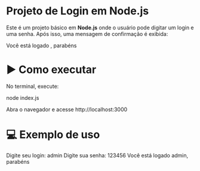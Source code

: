 # Projeto de Login em Node.js

Este é um projeto básico em **Node.js** onde o usuário pode digitar um login e uma senha. Após isso, uma mensagem de confirmação é exibida:

Você está logado <login>, parabéns

# ▶️ Como executar

No terminal, execute:

node index.js

Abra o navegador e acesse http://localhost:3000

# 💻 Exemplo de uso
Digite seu login: admin
Digite sua senha: 123456
Você está logado admin, parabéns



